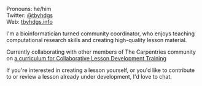 Pronouns: he/him  
Twitter: [@tbyhdgs](https://twitter.com/tbyhdgs)  
Web: [tbyhdgs.info](https://tbyhdgs.info)  

I'm a bioinformatician turned community coordinator, 
who enjoys teaching computational research skills and
creating high-quality lesson material.

Currently collaborating with other members of The Carpentries community on 
[a curriculum for Collaborative Lesson Development Training](https://carpentries.github.io/lesson-development-training/)

If you're interested in creating a lesson yourself,
or you'd like to contribute to or review a lesson already under development,
I'd love to chat. 
